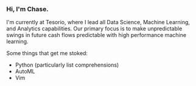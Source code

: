 ### Hi, I'm Chase.

I'm currently at Tesorio, where I lead all Data Science, Machine Learning, and Analytics capabilities.  Our primary focus is to make unpredictable swings in future cash flows predictable with high performance machine learning.

Some things that get me stoked:
- Python (particularly list comprehensions)
- AutoML 
- Vim

